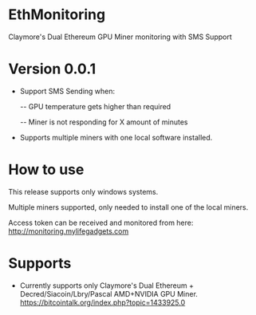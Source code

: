 # EthMonitoring
Claymore's Dual Ethereum GPU Miner monitoring with SMS Support

# Version 0.0.1

- Support SMS Sending when:

	-- GPU temperature gets higher than required

	-- Miner is not responding for X amount of minutes


- Supports multiple miners with one local software installed.

# How to use

This release supports only windows systems. 

Multiple miners supported, only needed to install one of the local miners. 

Access token can be received and monitored from here: http://monitoring.mylifegadgets.com

# Supports

- Currently supports only Claymore's Dual Ethereum + Decred/Siacoin/Lbry/Pascal AMD+NVIDIA GPU Miner. https://bitcointalk.org/index.php?topic=1433925.0
